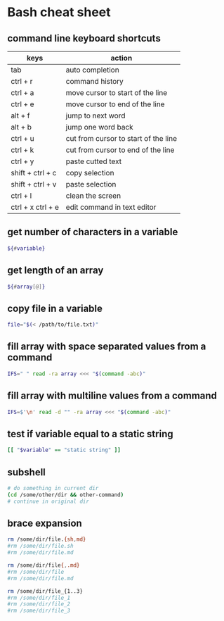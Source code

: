 # Bash cheat sheet
## command line keyboard shortcuts
|keys|action|
|----|------|
|tab |auto completion|
|ctrl + r|command history|
|ctrl + a|move cursor to start of the line|
|ctrl + e|move cursor to end of the line|
|alt + f|jump to next word|
|alt + b|jump one word back|
|ctrl + u|cut from cursor to start of the line|
|ctrl + k|cut from cursor to end of the line|
|ctrl + y|paste cutted text|
|shift + ctrl + c|copy selection|
|shift + ctrl + v|paste selection|
|ctrl + l|clean the screen|
|ctrl + x ctrl + e|edit command in text editor|

## get number of characters in a variable
~~~bash
${#variable}
~~~

## get length of an array
~~~bash
${#array[@]}
~~~

## copy file in a variable
~~~bash
file="$(< /path/to/file.txt)"
~~~

## fill array with space separated values from a command
~~~bash
IFS=" " read -ra array <<< "$(command -abc)"
~~~

## fill array with multiline values from a command
~~~bash
IFS=$'\n' read -d "" -ra array <<< "$(command -abc)"
~~~

## test if variable equal to a static string
~~~bash
[[ "$variable" == "static string" ]]
~~~


## subshell
~~~bash
# do something in current dir
(cd /some/other/dir && other-command)
# continue in original dir
~~~
## brace expansion
~~~bash
rm /some/dir/file.{sh,md}
#rm /some/dir/file.sh
#rm /some/dir/file.md
~~~
~~~bash
rm /some/dir/file{,.md}
#rm /some/dir/file
#rm /some/dir/file.md
~~~
~~~bash
rm /some/dir/file_{1..3}
#rm /some/dir/file_1
#rm /some/dir/file_2
#rm /some/dir/file_3
~~~